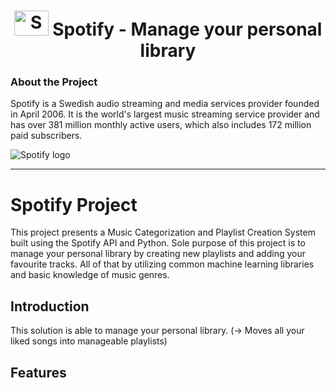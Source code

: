 <!-- Inspiration for the structure of the readme: https://github.com/Gokul-Raja84/Spotify-Music-Recommendation-and-Data-Analysis/blob/main/README.md -->

<h1 align="center"> 
  <a href="https://open.spotify.com" target="_blank"> <img src="https://github.com/mrankitgupta/Spotify-Data-Analysis-using-Python/blob/main/images/social-spotify.svg" alt="Spotify" width="55" height="40"/></a>
  Spotify -  Manage your personal library
</h1>

### About the Project

Spotify is a Swedish audio streaming and media services provider founded in April 2006. It is the world's largest music streaming service provider and has over 381 million monthly active users, which also includes 172 million paid subscribers.


![Spotify logo](https://github.com/Gokul-Raja84/Spotify-Data-Analysis/assets/106546785/26b5935a-85dc-4428-9038-39d6de77a5c0)

---

# Spotify Project

This project presents a Music Categorization and Playlist Creation System built using the Spotify API and Python. Sole purpose of this project is to manage your personal library by creating new playlists and adding your favourite tracks. All of that by utilizing common machine learning libraries and basic knowledge of music genres.

## Introduction

This solution is able to manage your personal library. (-> Moves all your liked songs into manageable playlists)

## Features
<!--
- **Data Extraction**: Uses Spotipy to fetch song data from the Spotify Web API.
- **Exploratory Data Analysis (EDA)**: Identifies key features and patterns in the Spotify dataset.
- **Feature Engineering**: Selects relevant features to build an accurate recommendation model.
- **Recommendation System**: Recommends songs based on user-input songs using cosine similarity.
-->
